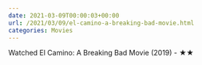 ```yaml
---
date: 2021-03-09T00:00:03+00:00
url: /2021/03/09/el-camino-a-breaking-bad-movie.html
categories: Movies
---
```

Watched El Camino: A Breaking Bad Movie (2019) - ★★




